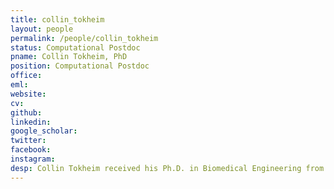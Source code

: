 ```yaml
---
title: collin_tokheim
layout: people
permalink: /people/collin_tokheim
status: Computational Postdoc
pname: Collin Tokheim, PhD
position: Computational Postdoc
office: 
eml: 
website:
cv: 
github:
linkedin:
google_scholar: 
twitter: 
facebook: 
instagram:
desp: Collin Tokheim received his Ph.D. in Biomedical Engineering from Johns Hopkins University in 2018. During his Ph.D., his research focused on the development and application of novel computational methodologies to statistically implicate mutations underlying the development or progression of human cancers. He has expertise in machine learning, statistical modeling, genomics, and cancer genetics. Collin is now a Research Fellow at the Dana-Farber Cancer Institute. His current research focus is on further dissecting the process of carcinogenesis, examining the response or resistance of tumors to targeted therapeutics, and analyzing cancer immunology.
---
```

